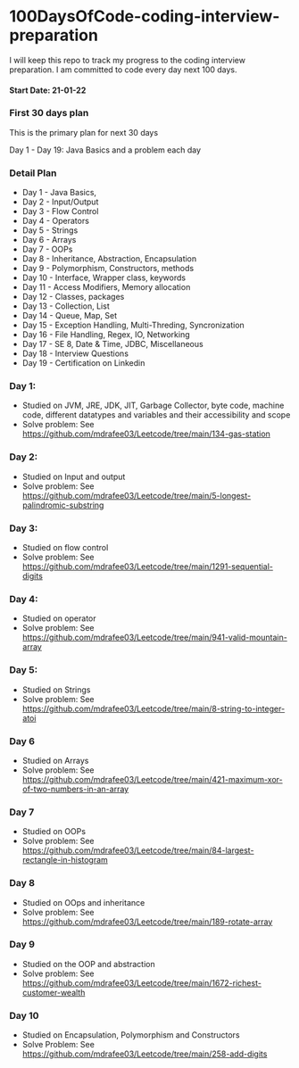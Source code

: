 # 100DaysOfCode-coding-interview-preparation
I will keep this repo to track my progress to the coding interview preparation. I am committed to code every day next 100 days.

#### Start Date: 21-01-22

### First 30 days plan
This is the primary plan for next 30 days

Day 1 - Day 19: Java Basics and a problem each day

### Detail Plan
- Day 1 - Java Basics,
- Day 2 - Input/Output
- Day 3 - Flow Control
- Day 4 - Operators
- Day 5 - Strings
- Day 6 - Arrays
- Day 7 - OOPs
- Day 8 - Inheritance, Abstraction, Encapsulation
- Day 9 - Polymorphism, Constructors, methods
- Day 10 - Interface, Wrapper class, keywords
- Day 11 - Access Modifiers, Memory allocation
- Day 12 - Classes, packages
- Day 13 - Collection, List
- Day 14 - Queue, Map, Set
- Day 15 - Exception Handling, Multi-Threding, Syncronization
- Day 16 - File Handling, Regex, IO, Networking
- Day 17 - SE 8, Date & Time, JDBC, Miscellaneous
- Day 18 - Interview Questions
- Day 19 - Certification on Linkedin


### Day 1:
- Studied on JVM, JRE, JDK, JIT, Garbage Collector, byte code, machine code, different datatypes and variables and their accessibility and scope
- Solve problem: See https://github.com/mdrafee03/Leetcode/tree/main/134-gas-station

### Day 2:
- Studied on Input and output
- Solve problem: See https://github.com/mdrafee03/Leetcode/tree/main/5-longest-palindromic-substring

### Day 3:
- Studied on flow control
- Solve problem: See https://github.com/mdrafee03/Leetcode/tree/main/1291-sequential-digits

### Day 4:
- Studied on operator
- Solve problem: See https://github.com/mdrafee03/Leetcode/tree/main/941-valid-mountain-array

### Day 5:
- Studied on Strings
- Solve problem: See https://github.com/mdrafee03/Leetcode/tree/main/8-string-to-integer-atoi

### Day 6
- Studied on Arrays
- Solve problem: See https://github.com/mdrafee03/Leetcode/tree/main/421-maximum-xor-of-two-numbers-in-an-array

### Day 7
- Studied on OOPs
- Solve problem: See https://github.com/mdrafee03/Leetcode/tree/main/84-largest-rectangle-in-histogram

### Day 8
- Studied on OOps and inheritance
- Solve problem: See https://github.com/mdrafee03/Leetcode/tree/main/189-rotate-array

### Day 9
- Studied on the OOP and abstraction
- Solve problem: See https://github.com/mdrafee03/Leetcode/tree/main/1672-richest-customer-wealth

### Day 10
- Studied on Encapsulation, Polymorphism and Constructors
- Solve Problem: See https://github.com/mdrafee03/Leetcode/tree/main/258-add-digits
